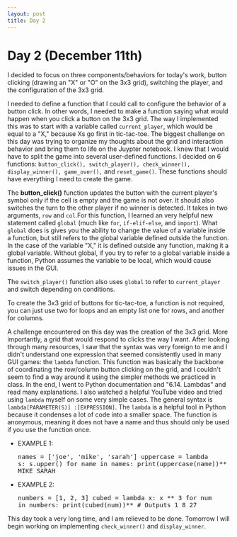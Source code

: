```yaml
---
layout: post
title: Day 2
--- 
```


# Day 2 (December 11th)

  I decided to focus on three components/behaviors for today's work, button clicking (drawing an "X" or "O" on the 3x3 grid), switching the player, and the configuration of the 3x3 grid. 
  
I needed to define a function that I could call to configure the behavior of a button click. In other words, I needed to make a function saying what would happen when you click a button on the 3x3 grid. The way I implemented this was to start with a variable called `current_player`, which would be equal to a "X," because Xs go first in tic-tac-toe. The biggest challenge on this day was trying to organize my thoughts about the grid and interaction behavior and bring them to life on the Juypter notebook. I knew that I would have to split the game into several user-defined functions. I decided on 6 functions: `button_click(), switch_player(), check_winner(), display_winner(), game_over(),` and `reset_game()`. These functions should have everything I need to create the game. 

  The **button_click()** function updates the button with the current player's symbol only if the cell is empty and the game is not over. It should also switches the turn to the other player if no winner is detected. It takes in two arguments, `row` and `col`.For this function, I learned an very helpful new statement called `global` (much like `for`, `if-elif-else`, and `import`). What `global` does is gives you the ability to change the value of a variable inside a function, but still refers to the global variable defined outside the function. In the case of the variable "X," it is defined outside any function, making it a global variable. Without global, if you try to refer to a global variable inside a function, Python assumes the variable to be local, which would cause issues in the GUI.

  The `switch_player()` function also uses `global` to refer to `current_player` and switch depending on conditions. 

  To create the 3x3 grid of buttons for tic-tac-toe, a function is not required, you can just use two for loops and an empty list one for rows, and another for columns. 

  A challenge encountered on this day was the creation of the 3x3 grid. More importantly, a grid that would respond to clicks the way I want. After looking through many resources, I saw that the syntax was very foreign to me and I didn't understand one expression that seemed consistently used in many GUI games: the `lambda` function. This function was basically the backbone of coordinating the row/column button clicking on the grid, and I couldn't seem to find a way around it using the simpler methods we practiced in class. In the end, I went to Python documentation and "6.14. Lambdas" and read many explanations. I also watched a helpful YouTube video and tried using `lambda` myself on some very simple cases. The general syntax is `lambda[PARAMETER(S)] :[EXPRESSION]`. The `lambda` is a helpful tool in Python because it condenses a lot of code into a smaller space. The function is anonymous, meaning it does not have a name and thus should only be used if you use the function once. 
  
   - EXAMPLE 1:<pre>names = ['joe', 'mike', 'sarah']
               uppercase = lambda s: s.upper()
               for name in names:
                 print(uppercase(name))** # Outputs JOE MIKE SARAH</pre>
  - EXAMPLE 2: <pre>numbers = [1, 2, 3]
               cubed = lambda x: x ** 3
               for num in numbers:
                 print(cubed(num))** # Outputs 1 8 27</pre>

  This day took a very long time, and I am relieved to be done. Tomorrow I will begin working on implementing `check_winner()` and `display_winner`.


